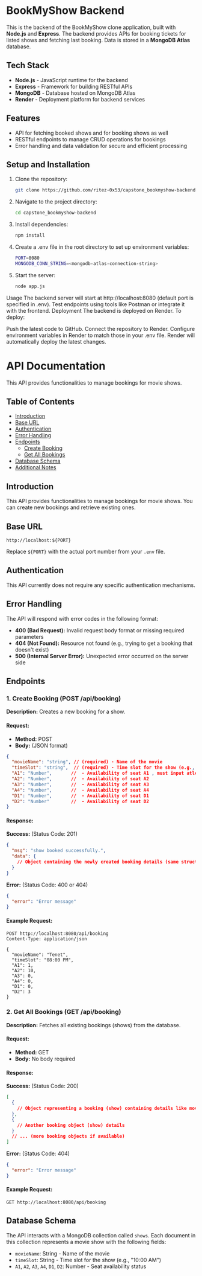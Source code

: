 
# BookMyShow Backend

This is the backend of the BookMyShow clone application, built with **Node.js** and **Express**. The backend provides APIs for booking tickets for listed shows and fetching last booking. Data is stored in a **MongoDB Atlas** database.

## Tech Stack
- **Node.js** - JavaScript runtime for the backend
- **Express** - Framework for building RESTful APIs
- **MongoDB** - Database hosted on MongoDB Atlas
- **Render** - Deployment platform for backend services

## Features
- API for fetching booked shows and for booking shows as well
- RESTful endpoints to manage CRUD operations for bookings
- Error handling and data validation for secure and efficient processing

## Setup and Installation
1. Clone the repository:
   ```bash
   git clone https://github.com/ritez-0x53/capstone_bookmyshow-backend.git
2. Navigate to the project directory:
   ```bash
   cd capstone_bookmyshow-backend
3. Install dependencies:
   ```bash
   npm install
4. Create a .env file in the root directory to set up environment variables:
   ```bash
   PORT=8080
   MONGODB_CONN_STRING=<mongodb-atlas-connection-string>
5. Start the server:
   ```bash
   node app.js


Usage
The backend server will start at http://localhost:8080 (default port is specified in .env).
Test endpoints using tools like Postman or integrate it with the frontend.
Deployment
The backend is deployed on Render. To deploy:

Push the latest code to GitHub.
Connect the repository to Render.
Configure environment variables in Render to match those in your .env file.
Render will automatically deploy the latest changes.

# API Documentation

This API provides functionalities to manage bookings for movie shows.

## Table of Contents
- [Introduction](#introduction)
- [Base URL](#base-url)
- [Authentication](#authentication)
- [Error Handling](#error-handling)
- [Endpoints](#endpoints)
  - [Create Booking](#1-create-booking-post-apibooking)
  - [Get All Bookings](#2-get-all-bookings-get-apibooking)
- [Database Schema](#database-schema)
- [Additional Notes](#additional-notes)

## Introduction
This API provides functionalities to manage bookings for movie shows. You can create new bookings and retrieve existing ones.

## Base URL
```
http://localhost:${PORT}
```
Replace `${PORT}` with the actual port number from your `.env` file.

## Authentication
This API currently does not require any specific authentication mechanisms.

## Error Handling
The API will respond with error codes in the following format:

- **400 (Bad Request):** Invalid request body format or missing required parameters
- **404 (Not Found):** Resource not found (e.g., trying to get a booking that doesn't exist)
- **500 (Internal Server Error):** Unexpected error occurred on the server side

## Endpoints

### 1. Create Booking (POST /api/booking)

**Description:** Creates a new booking for a show.

#### Request:
- **Method:** POST
- **Body:** (JSON format)

```json
{
  "movieName": "string", // (required) - Name of the movie
  "timeSlot": "string",  // (required) - Time slot for the show (e.g., "10:00 AM")
  "A1": "Number",       //  - Availability of seat A1 , must input atleast one of the seat from the seat Group
  "A2": "Number",       //  - Availability of seat A2
  "A3": "Number",       //  - Availability of seat A3
  "A4": "Number",       //  - Availability of seat A4
  "D1": "Number",       //  - Availability of seat D1
  "D2": "Number"        //  - Availability of seat D2
}
```

#### Response:

**Success:** (Status Code: 201)
```json
{
  "msg": "show booked successfully.",
  "data": {
    // Object containing the newly created booking details (same structure as request body)
  }
}
```

**Error:** (Status Code: 400 or 404)
```json
{
  "error": "Error message"
}
```

#### Example Request:
```http
POST http://localhost:8080/api/booking
Content-Type: application/json

{
  "movieName": "Tenet",
  "timeSlot": "08:00 PM",
  "A1": 1,
  "A2": 10,
  "A3": 0,
  "A4": 0,
  "D1": 0,
  "D2": 3
}
```

### 2. Get All Bookings (GET /api/booking)

**Description:** Fetches all existing bookings (shows) from the database.

#### Request:
- **Method:** GET
- **Body:** No body required

#### Response:

**Success:** (Status Code: 200)
```json
[
  {
    // Object representing a booking (show) containing details like movieName, timeSlot, seat availabilities, etc.
  },
  {
    // Another booking object (show) details
  }
  // ... (more booking objects if available)
]
```

**Error:** (Status Code: 404)
```json
{
  "error": "Error message"
}
```

#### Example Request:
```http
GET http://localhost:8080/api/booking
```

## Database Schema
The API interacts with a MongoDB collection called `shows`. Each document in this collection represents a movie show with the following fields:

- `movieName`: String - Name of the movie
- `timeSlot`: String - Time slot for the show (e.g., "10:00 AM")
- `A1`, `A2`, `A3`, `A4`, `D1`, `D2`: Number - Seat availability status

